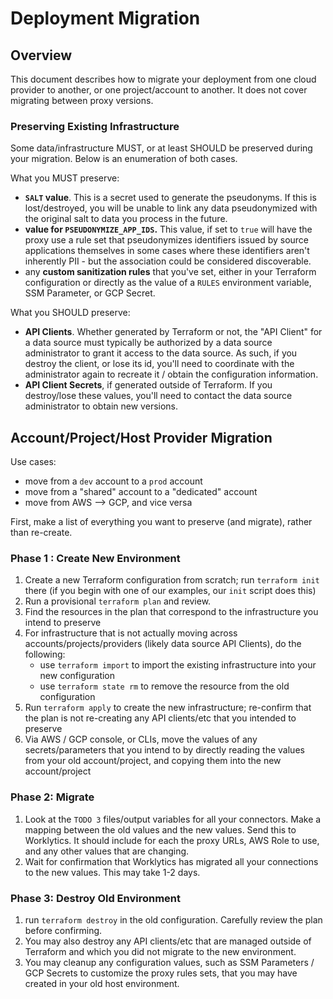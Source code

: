 # Deployment Migration

## Overview
This document describes how to migrate your deployment from one cloud provider to another, or
one project/account to another. It does not cover migrating between proxy versions.

### Preserving Existing Infrastructure

Some data/infrastructure MUST, or at least SHOULD be preserved during your migration. Below is
an enumeration of both cases.

What you MUST preserve:
  - **`SALT` value**. This is a secret used to generate the pseudonyms. If this is lost/destroyed,
    you will be unable to link any data pseudonymized with the original salt to data you process in
    the future.
  - **value for `PSEUDONYMIZE_APP_IDS`.** This value, if set to `true` will have the proxy use a rule
    set that pseudonymizes identifiers issued by source applications themselves in some cases where
    these identifiers aren't inherently PII - but the association could be considered discoverable.
  - any **custom sanitization rules** that you've set, either in your Terraform configuration
    or directly as the value of a `RULES` environment variable, SSM Parameter, or GCP Secret.

What you SHOULD preserve:
  - **API Clients**. Whether generated by Terraform or not, the "API Client" for a data source must
    typically be authorized by a data source administrator to grant it access to the data source. As
    such, if you destroy the client, or lose its id, you'll need to coordinate with the administrator
    again to recreate it / obtain the configuration information.
  - **API Client Secrets**, if generated outside of Terraform. If you destroy/lose these values,
    you'll need to contact the data source administrator to obtain new versions.

## Account/Project/Host Provider Migration

Use cases:
  - move from a `dev` account to a `prod` account
  - move from a "shared" account to a "dedicated" account
  - move from AWS --> GCP, and vice versa

First, make a list of everything you want to preserve (and migrate), rather than re-create.


### Phase 1 : Create New Environment
  1. Create a new Terraform configuration from scratch; run `terraform init` there (if you begin
     with one of our examples, our `init` script does this)
  2. Run a provisional `terraform plan` and review.
  3. Find the resources in the plan that correspond to the infrastructure you intend to preserve
  4. For infrastructure that is not actually moving across accounts/projects/providers (likely data
     source API Clients), do the following:
       - use `terraform import` to import the existing infrastructure into your new configuration
       - use `terraform state rm` to remove the resource from the old configuration
  5. Run `terraform apply` to create the new infrastructure; re-confirm that the plan is not
     re-creating any API clients/etc that you intended to preserve
  6. Via AWS / GCP console, or CLIs, move the values of any secrets/parameters that you intend to
     by directly reading the values from your old account/project, and copying them into the new
     account/project


### Phase 2: Migrate
   1. Look at the `TODO 3` files/output variables for all your connectors.  Make a mapping between
      the old values and the new values. Send this to Worklytics. It should include for each the
      proxy URLs, AWS Role to use, and any other values that are changing.
   2. Wait for confirmation that Worklytics has migrated all your connections to the new values.
      This may take 1-2 days.



### Phase 3: Destroy Old Environment
  1. run `terraform destroy` in the old configuration. Carefully review the plan before
     confirming.
  2. You may also destroy any API clients/etc that are managed outside of Terraform and which you
     did not migrate to the new environment.
  3. You may cleanup any configuration values, such as SSM Parameters / GCP Secrets to customize
     the proxy rules sets, that you may have created in your old host environment.

